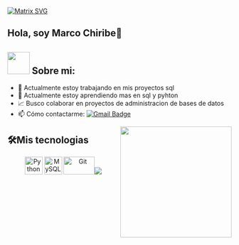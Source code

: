 [![Matrix SVG](https://raw.githubusercontent.com/rodrigograca31/rodrigograca31/master/matrix.svg)](https://www.youtube.com/watch?v=SDkAGkd4NLc) 
  
## Hola, soy Marco Chiribe👋

## <picture><img src = "https://github.com/7oSkaaa/7oSkaaa/blob/main/Images/about_me.gif?raw=true" width = 50px></picture> Sobre mi:
- 🔭 Actualmente estoy trabajando en mis proyectos sql
- 🌱 Actualmente estoy aprendiendo mas en sql y pyhton 
- 📈 Busco colaborar en proyectos de administracion de bases de datos
- 📫 Cómo contactarme: <a href ="marcochiribe@gmail.com">![Gmail Badge](https://img.shields.io/badge/-marcochiribe@gmail.com-c14438?style=flat-square&logo=Gmail&logoColor=white&link=mailto:marcochiribe@gmail.com)</a>

<picture> <img align="right" src="https://github.com/7oSkaaa/7oSkaaa/blob/main/Images/Right_Side.gif?raw=true" width = 250px></picture>


## 🛠️Mis tecnologias


<p align="center">
	<img title="Python" alt="Python" src="https://raw.githubusercontent.com/Thomas-George-T/Thomas-George-T/master/assets/python.svg" width="40" height="40" />
	<img title="MySQL" alt="MySQL" src="https://raw.githubusercontent.com/Thomas-George-T/Thomas-George-T/master/assets/mysql.svg" width="40" height="40" />
	<img title="Git" alt="Git" src="https://raw.githubusercontent.com/Thomas-George-T/Thomas-George-T/master/assets/git.svg" width="70" height="40" /><img src="https://img.icons8.com/color/48/4a90e2/visual-studio-code-2019.png"/> </p>

<br>


